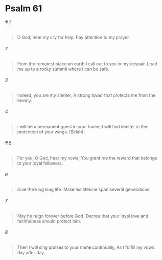 # Psalm 61
###### ¶ 1
> O God, hear my cry for help.
> Pay attention to my prayer.
###### 2
> From the remotest place on earth
> I call out to you in my despair.
> Lead me up to a rocky summit where I can be safe.
###### 3
> Indeed, you are my shelter,
> A strong tower that protects me from the enemy.
###### 4
> I will be a permanent guest in your home;
> I will find shelter in the protection of your wings. (Selah)
###### ¶ 5
> For you, O God, hear my vows;
> You grant me the reward that belongs to your loyal followers.
###### 6
> Give the king long life.
> Make his lifetime span several generations.
###### 7
> May he reign forever before God.
> Decree that your loyal love and faithfulness should protect him.
###### 8
> Then I will sing praises to your name continually,
> As I fulfill my vows day after day.
